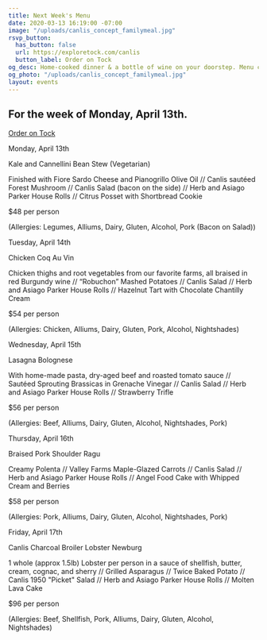 ```yaml
---
title: Next Week's Menu
date: 2020-03-13 16:19:00 -07:00
image: "/uploads/canlis_concept_familymeal.jpg"
rsvp_button:
  has_button: false
  url: https://exploretock.com/canlis
  button_label: Order on Tock
og_desc: Home-cooked dinner & a bottle of wine on your doorstep. Menu changes daily.
og_photo: "/uploads/canlis_concept_familymeal.jpg"
layout: events
---
```


<h2 class="Caption mt2 mb3">For the week of Monday, April 13th.</h2>

<div class="EventsButton mb8 mt6">
  <a class="Caption" href="https://exploretock.com/canlis">
    Order on Tock
  </a>
</div>

<div class="Divider mb4 mt5 op30"></div>

Monday, April 13th

Kale and Cannellini Bean Stew (Vegetarian)

Finished with Fiore Sardo Cheese and Pianogrillo Olive Oil  // Canlis sautéed Forest Mushroom // Canlis Salad (bacon on the side) // Herb and Asiago Parker House Rolls // Citrus Posset with Shortbread Cookie

$48 per person

(Allergies: Legumes, Alliums, Dairy, Gluten, Alcohol, Pork (Bacon on Salad))

<div class="Divider mb4 mt5 op30"></div>

Tuesday, April 14th

Chicken Coq Au Vin

Chicken thighs and root vegetables from our favorite farms, all braised in red Burgundy wine // “Robuchon” Mashed Potatoes // Canlis Salad // Herb and Asiago Parker House Rolls // Hazelnut Tart with Chocolate Chantilly Cream

$54 per person

(Allergies: Chicken, Alliums, Dairy, Gluten, Pork, Alcohol, Nightshades)

<div class="Divider mb4 mt5 op30"></div>

Wednesday, April 15th

Lasagna Bolognese

With home-made pasta, dry-aged beef and roasted tomato sauce // Sautéed Sprouting Brassicas in Grenache Vinegar // Canlis Salad // Herb and Asiago Parker House Rolls // Strawberry Trifle

$56 per person

(Allergies: Beef, Alliums, Dairy, Gluten, Alcohol, Nightshades, Pork)

<div class="Divider mb4 mt5 op30"></div>

Thursday, April 16th

Braised Pork Shoulder Ragu

Creamy Polenta // Valley Farms Maple-Glazed Carrots // Canlis Salad // Herb and Asiago Parker House Rolls // Angel Food Cake with Whipped Cream and Berries

$58 per person

(Allergies: Pork, Alliums, Dairy, Gluten, Alcohol, Nightshades, Pork)

<div class="Divider mb4 mt5 op30"></div>

Friday, April 17th

Canlis Charcoal Broiler Lobster Newburg

1 whole (approx 1.5lb) Lobster per person in a sauce of shellfish, butter, cream, cognac, and sherry // Grilled Asparagus // Twice Baked Potato // Canlis 1950 "Picket" Salad // Herb and Asiago Parker House Rolls // Molten Lava Cake

$96 per person

(Allergies: Beef, Shellfish, Pork, Alliums, Dairy, Gluten, Alcohol, Nightshades)